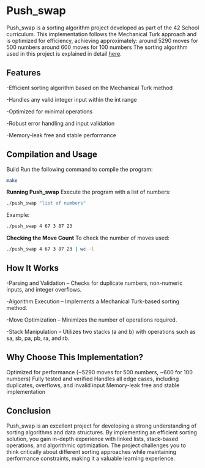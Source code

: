 # Push_swap 

Push_swap is a sorting algorithm project developed as part of the 42 School curriculum. This implementation follows the Mechanical Turk approach and is optimized for efficiency, achieving approximately:
around 5290 moves for 500 numbers
around 600 moves for 100 numbers
The sorting algorithm used in this project is explained in detail [here](https://medium.com/@ayogun/push-swap-c1f5d2d41e97).


## Features
-Efficient sorting algorithm based on the Mechanical Turk method

-Handles any valid integer input within the int range

-Optimized for minimal operations

-Robust error handling and input validation

-Memory-leak free and stable performance


## Compilation and Usage
Build
Run the following command to compile the program:

```sh
make
```
__Running Push_swap__
Execute the program with a list of numbers:

```sh
./push_swap "list of numbers"
```

Example:
```sh
./push_swap 4 67 3 87 23
```

__Checking the Move Count__
To check the number of moves used:

```sh
./push_swap 4 67 3 87 23 | wc -l
```


## How It Works
-Parsing and Validation – Checks for duplicate numbers, non-numeric inputs, and integer overflows.

-Algorithm Execution – Implements a Mechanical Turk-based sorting method.

-Move Optimization – Minimizes the number of operations required.

-Stack Manipulation – Utilizes two stacks (a and b) with operations such as sa, sb, pa, pb, ra, and rb.

## Why Choose This Implementation?
Optimized for performance (~5290 moves for 500 numbers, ~600 for 100 numbers)
Fully tested and verified
Handles all edge cases, including duplicates, overflows, and invalid input
Memory-leak free and stable implementation

## Conclusion
Push_swap is an excellent project for developing a strong understanding of sorting algorithms and data structures. 
By implementing an efficient sorting solution, you gain in-depth experience with linked lists, stack-based operations, and algorithmic optimization.
The project challenges you to think critically about different sorting approaches while maintaining performance constraints, making it a valuable learning experience.

